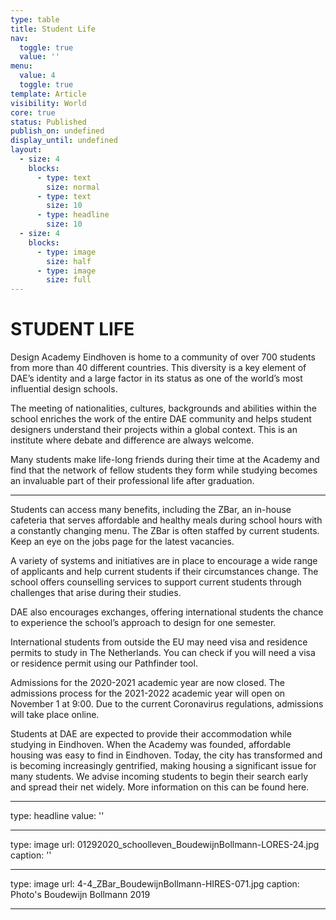 ```yaml
---
type: table
title: Student Life
nav:
  toggle: true
  value: ''
menu:
  value: 4
  toggle: true
template: Article
visibility: World
core: true
status: Published
publish_on: undefined
display_until: undefined
layout:
  - size: 4
    blocks:
      - type: text
        size: normal
      - type: text
        size: 10
      - type: headline
        size: 10
  - size: 4
    blocks:
      - type: image
        size: half
      - type: image
        size: full
---
```


# STUDENT LIFE
  
Design Academy Eindhoven is home to a community of over 700 students from more than 40 different countries. This diversity is a key element of DAE’s identity and a large factor in its status as one of the world’s most influential design schools.

The meeting of nationalities, cultures, backgrounds and abilities within the school enriches the work of the entire DAE community and helps student designers understand their projects within a global context. This is an institute where debate and difference are always welcome.

Many students make life-long friends during their time at the Academy and find that the network of fellow students they form while studying becomes an invaluable part of their professional life after graduation.

---

Students can access many benefits, including the ZBar, an in-house cafeteria that serves affordable and healthy meals during school hours with a constantly changing menu. The ZBar is often staffed by current students. Keep an eye on the jobs page for the latest vacancies.

A variety of systems and initiatives are in place to encourage a wide range of applicants and help current students if their circumstances change. The school offers counselling services to support current students through challenges that arise during their studies.

DAE also encourages exchanges, offering international students the chance to experience the school’s approach to design for one semester.

International students from outside the EU may need visa and residence permits to study in The Netherlands. You can check if you will need a visa or residence permit using our Pathfinder tool.

Admissions for the 2020-2021 academic year are now closed. The admissions process for the 2021-2022 academic year will open on November 1 at 9:00. Due to the current Coronavirus regulations, admissions will take place online.

Students at DAE are expected to provide their accommodation while studying in Eindhoven. When the Academy was founded, affordable housing was easy to find in Eindhoven. Today, the city has transformed and is becoming increasingly gentrified, making housing a significant issue for many students. We advise incoming students to begin their search early and spread their net widely. More information on this can be found here.

---

type: headline
value: ''

---

type: image
url: 01292020_schoolleven_BoudewijnBollmann-LORES-24.jpg
caption: ''

---

type: image
url: 4-4_ZBar_BoudewijnBollmann-HIRES-071.jpg
caption: Photo's Boudewijn Bollmann 2019

---
